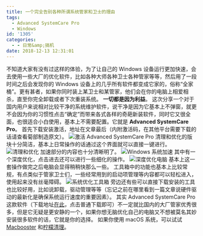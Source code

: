 ```yaml
---
title: 一个完全告别各种所谓系统管家和卫士的理由
tags:
  - Advanced SystemCare Pro
  - Windows
id: '1305'
categories:
  - - 日常&amp;搞机
date: 2018-12-13 12:31:01
---
```


不知道大家有没有过这样的体验，为了让自己的 Windows 设备运行更加快速，会去使用一些大厂的优化软件，比如各种大师各种卫士各种管家等等，然后用了一段时间之后会发现你的 Windows 设备上的几乎所有软件都变成它家的，俗称“全家桶”。更有甚者，如果你同时装上某卫士和某管家，他们会在你的电脑上相爱相杀，直至你完全卸载或者下次重装系统。 **一切都是因为利益**。 这次分享一个对于国内用户来说相对比较干净的系统维护软件，说干净是因为它基本上不弹窗，就更不会因为你的习惯性点击“确定”而带来各式各样的奇葩新装软件，同时它又很全面，也很适合小白使用，基本上不需要配置。它就是 **Advanced SystemCare Pro**。 首先下载安装激活，地址在文章最后（内附激活码，在其他平台需要下载的话请查看菊部制造原文）。 ![激活 Advanced SystemCare Pro](https://i.loli.net/2018/12/13/5c11c8c2e6ccf.png) 清理和优化的版块十分简洁，基本上日常操作的话通过这个界面就可以直接一键进行。 ![清理和优化](https://i.loli.net/2018/12/13/5c11c967c1403.png) 加速部分的内容也十分清晰明了。 ![ Windows 系统加速](https://i.loli.net/2018/12/13/5c11cc4d429a5.png) 其中有一个深度优化，点击进去还可以进行一些细化的操作。 ![深度优化电脑](https://i.loli.net/2018/12/13/5c11cdfc64be8.png) 基本上这一套操作做完之后电脑会显得稍稍快那么一些。 工具箱中的功能也基本上比较常规，有点类似于管家卫士们，一些经常用到的启动项管理等内容都可以轻松进入，使用起来没有丝毫障碍。 ![系统优化工具箱](https://i.loli.net/2018/12/13/5c11d0b0c56fa.png) 旁边还有些可以直接下载安装的工具也比较好用，比如说卸载，驱动管理等等（忘记之前在哪里看到一篇文章说硬件驱动的最新化是确保系统运行速度的重要因素）。 其实 Advanced SystemCare Pro 这款软件（下载地址[在此](https://jubuzz.pipipan.com/fs/18034009-324936337)，点击普通下载即可）不一定就比国内的大厂管家优秀很多，但是它无疑是更安静的一个，如果你想无脑优化自己的电脑又不想被莫名其妙安装很多软件的话，它就是你的选择。 如果你使用 macOS 系统，可以试试 [Macbooster](https://www.jubuzz.com/geek/1174.html) 和[柠檬清理](https://www.jubuzz.com/geek/1240.html)。